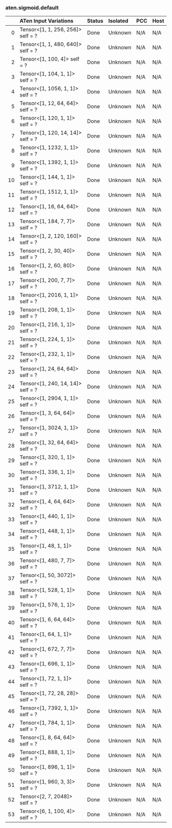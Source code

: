 ### aten.sigmoid.default
|    | ATen Input Variations             | Status   | Isolated   | PCC   | Host   |
|---:|:----------------------------------|:---------|:-----------|:------|:-------|
|  0 | Tensor<[1, 1, 256, 256]> self = ? | Done     | Unknown    | N/A   | N/A    |
|  1 | Tensor<[1, 1, 480, 640]> self = ? | Done     | Unknown    | N/A   | N/A    |
|  2 | Tensor<[1, 100, 4]> self = ?      | Done     | Unknown    | N/A   | N/A    |
|  3 | Tensor<[1, 104, 1, 1]> self = ?   | Done     | Unknown    | N/A   | N/A    |
|  4 | Tensor<[1, 1056, 1, 1]> self = ?  | Done     | Unknown    | N/A   | N/A    |
|  5 | Tensor<[1, 12, 64, 64]> self = ?  | Done     | Unknown    | N/A   | N/A    |
|  6 | Tensor<[1, 120, 1, 1]> self = ?   | Done     | Unknown    | N/A   | N/A    |
|  7 | Tensor<[1, 120, 14, 14]> self = ? | Done     | Unknown    | N/A   | N/A    |
|  8 | Tensor<[1, 1232, 1, 1]> self = ?  | Done     | Unknown    | N/A   | N/A    |
|  9 | Tensor<[1, 1392, 1, 1]> self = ?  | Done     | Unknown    | N/A   | N/A    |
| 10 | Tensor<[1, 144, 1, 1]> self = ?   | Done     | Unknown    | N/A   | N/A    |
| 11 | Tensor<[1, 1512, 1, 1]> self = ?  | Done     | Unknown    | N/A   | N/A    |
| 12 | Tensor<[1, 16, 64, 64]> self = ?  | Done     | Unknown    | N/A   | N/A    |
| 13 | Tensor<[1, 184, 7, 7]> self = ?   | Done     | Unknown    | N/A   | N/A    |
| 14 | Tensor<[1, 2, 120, 160]> self = ? | Done     | Unknown    | N/A   | N/A    |
| 15 | Tensor<[1, 2, 30, 40]> self = ?   | Done     | Unknown    | N/A   | N/A    |
| 16 | Tensor<[1, 2, 60, 80]> self = ?   | Done     | Unknown    | N/A   | N/A    |
| 17 | Tensor<[1, 200, 7, 7]> self = ?   | Done     | Unknown    | N/A   | N/A    |
| 18 | Tensor<[1, 2016, 1, 1]> self = ?  | Done     | Unknown    | N/A   | N/A    |
| 19 | Tensor<[1, 208, 1, 1]> self = ?   | Done     | Unknown    | N/A   | N/A    |
| 20 | Tensor<[1, 216, 1, 1]> self = ?   | Done     | Unknown    | N/A   | N/A    |
| 21 | Tensor<[1, 224, 1, 1]> self = ?   | Done     | Unknown    | N/A   | N/A    |
| 22 | Tensor<[1, 232, 1, 1]> self = ?   | Done     | Unknown    | N/A   | N/A    |
| 23 | Tensor<[1, 24, 64, 64]> self = ?  | Done     | Unknown    | N/A   | N/A    |
| 24 | Tensor<[1, 240, 14, 14]> self = ? | Done     | Unknown    | N/A   | N/A    |
| 25 | Tensor<[1, 2904, 1, 1]> self = ?  | Done     | Unknown    | N/A   | N/A    |
| 26 | Tensor<[1, 3, 64, 64]> self = ?   | Done     | Unknown    | N/A   | N/A    |
| 27 | Tensor<[1, 3024, 1, 1]> self = ?  | Done     | Unknown    | N/A   | N/A    |
| 28 | Tensor<[1, 32, 64, 64]> self = ?  | Done     | Unknown    | N/A   | N/A    |
| 29 | Tensor<[1, 320, 1, 1]> self = ?   | Done     | Unknown    | N/A   | N/A    |
| 30 | Tensor<[1, 336, 1, 1]> self = ?   | Done     | Unknown    | N/A   | N/A    |
| 31 | Tensor<[1, 3712, 1, 1]> self = ?  | Done     | Unknown    | N/A   | N/A    |
| 32 | Tensor<[1, 4, 64, 64]> self = ?   | Done     | Unknown    | N/A   | N/A    |
| 33 | Tensor<[1, 440, 1, 1]> self = ?   | Done     | Unknown    | N/A   | N/A    |
| 34 | Tensor<[1, 448, 1, 1]> self = ?   | Done     | Unknown    | N/A   | N/A    |
| 35 | Tensor<[1, 48, 1, 1]> self = ?    | Done     | Unknown    | N/A   | N/A    |
| 36 | Tensor<[1, 480, 7, 7]> self = ?   | Done     | Unknown    | N/A   | N/A    |
| 37 | Tensor<[1, 50, 3072]> self = ?    | Done     | Unknown    | N/A   | N/A    |
| 38 | Tensor<[1, 528, 1, 1]> self = ?   | Done     | Unknown    | N/A   | N/A    |
| 39 | Tensor<[1, 576, 1, 1]> self = ?   | Done     | Unknown    | N/A   | N/A    |
| 40 | Tensor<[1, 6, 64, 64]> self = ?   | Done     | Unknown    | N/A   | N/A    |
| 41 | Tensor<[1, 64, 1, 1]> self = ?    | Done     | Unknown    | N/A   | N/A    |
| 42 | Tensor<[1, 672, 7, 7]> self = ?   | Done     | Unknown    | N/A   | N/A    |
| 43 | Tensor<[1, 696, 1, 1]> self = ?   | Done     | Unknown    | N/A   | N/A    |
| 44 | Tensor<[1, 72, 1, 1]> self = ?    | Done     | Unknown    | N/A   | N/A    |
| 45 | Tensor<[1, 72, 28, 28]> self = ?  | Done     | Unknown    | N/A   | N/A    |
| 46 | Tensor<[1, 7392, 1, 1]> self = ?  | Done     | Unknown    | N/A   | N/A    |
| 47 | Tensor<[1, 784, 1, 1]> self = ?   | Done     | Unknown    | N/A   | N/A    |
| 48 | Tensor<[1, 8, 64, 64]> self = ?   | Done     | Unknown    | N/A   | N/A    |
| 49 | Tensor<[1, 888, 1, 1]> self = ?   | Done     | Unknown    | N/A   | N/A    |
| 50 | Tensor<[1, 896, 1, 1]> self = ?   | Done     | Unknown    | N/A   | N/A    |
| 51 | Tensor<[1, 960, 3, 3]> self = ?   | Done     | Unknown    | N/A   | N/A    |
| 52 | Tensor<[2, 7, 2048]> self = ?     | Done     | Unknown    | N/A   | N/A    |
| 53 | Tensor<[6, 1, 100, 4]> self = ?   | Done     | Unknown    | N/A   | N/A    |

